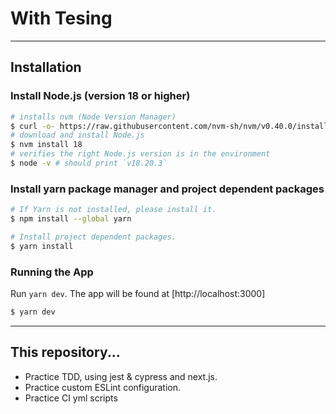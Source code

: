 # With Tesing
---

## Installation

### Install Node.js (version 18 or higher)

```bash
# installs nvm (Node Version Manager)
$ curl -o- https://raw.githubusercontent.com/nvm-sh/nvm/v0.40.0/install.sh | bash
# download and install Node.js
$ nvm install 18
# verifies the right Node.js version is in the environment
$ node -v # should print `v18.20.3`
```

### Install yarn package manager and project dependent packages


```bash
# If Yarn is not installed, please install it.
$ npm install --global yarn

# Install project dependent packages.
$ yarn install
```

### Running the App

Run `yarn dev`. The app will be found at [http://localhost:3000]

```bash
$ yarn dev
```

---

## This repository...
- Practice TDD, using jest & cypress and next.js.
- Practice custom ESLint configuration.
- Practice CI yml scripts